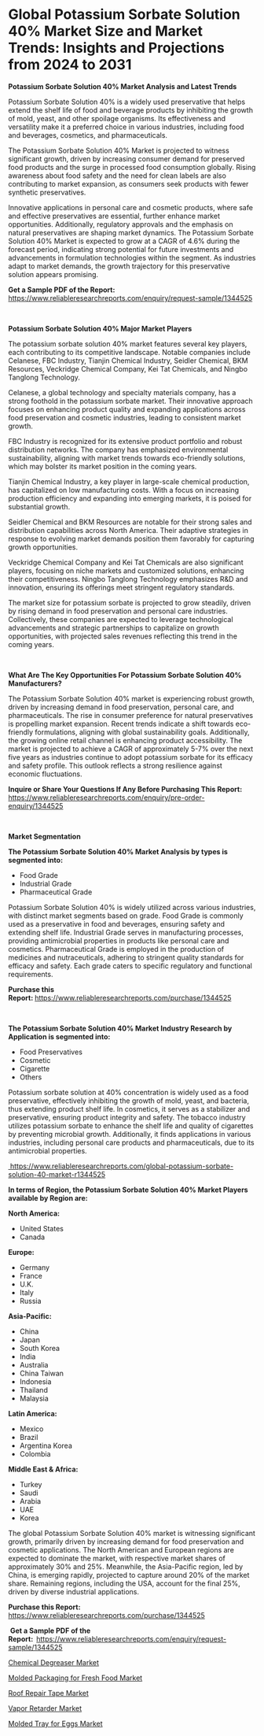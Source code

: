<p><h1>Global Potassium Sorbate Solution 40% Market Size and Market Trends: Insights and Projections from 2024 to 2031</h1></p><p><strong>Potassium Sorbate Solution 40% Market Analysis and Latest Trends</strong></p>
<p><p>Potassium Sorbate Solution 40% is a widely used preservative that helps extend the shelf life of food and beverage products by inhibiting the growth of mold, yeast, and other spoilage organisms. Its effectiveness and versatility make it a preferred choice in various industries, including food and beverages, cosmetics, and pharmaceuticals.</p><p>The Potassium Sorbate Solution 40% Market is projected to witness significant growth, driven by increasing consumer demand for preserved food products and the surge in processed food consumption globally. Rising awareness about food safety and the need for clean labels are also contributing to market expansion, as consumers seek products with fewer synthetic preservatives. </p><p>Innovative applications in personal care and cosmetic products, where safe and effective preservatives are essential, further enhance market opportunities. Additionally, regulatory approvals and the emphasis on natural preservatives are shaping market dynamics. The Potassium Sorbate Solution 40% Market is expected to grow at a CAGR of 4.6% during the forecast period, indicating strong potential for future investments and advancements in formulation technologies within the segment. As industries adapt to market demands, the growth trajectory for this preservative solution appears promising.</p></p>
<p><strong>Get a Sample PDF of the Report:&nbsp;</strong> <a href="https://www.reliableresearchreports.com/enquiry/request-sample/1344525?utm_campaign=8&utm_medium=2&utm_source=Github&utm_content=ia&utm_term=11122024&utm_id=potassium-sorbate-solution-40">https://www.reliableresearchreports.com/enquiry/request-sample/1344525</a></p>
<p>&nbsp;</p>
<p><strong>Potassium Sorbate Solution 40% Major Market Players</strong></p>
<p><p>The potassium sorbate solution 40% market features several key players, each contributing to its competitive landscape. Notable companies include Celanese, FBC Industry, Tianjin Chemical Industry, Seidler Chemical, BKM Resources, Veckridge Chemical Company, Kei Tat Chemicals, and Ningbo Tanglong Technology. </p><p>Celanese, a global technology and specialty materials company, has a strong foothold in the potassium sorbate market. Their innovative approach focuses on enhancing product quality and expanding applications across food preservation and cosmetic industries, leading to consistent market growth.</p><p>FBC Industry is recognized for its extensive product portfolio and robust distribution networks. The company has emphasized environmental sustainability, aligning with market trends towards eco-friendly solutions, which may bolster its market position in the coming years.</p><p>Tianjin Chemical Industry, a key player in large-scale chemical production, has capitalized on low manufacturing costs. With a focus on increasing production efficiency and expanding into emerging markets, it is poised for substantial growth.</p><p>Seidler Chemical and BKM Resources are notable for their strong sales and distribution capabilities across North America. Their adaptive strategies in response to evolving market demands position them favorably for capturing growth opportunities.</p><p>Veckridge Chemical Company and Kei Tat Chemicals are also significant players, focusing on niche markets and customized solutions, enhancing their competitiveness. Ningbo Tanglong Technology emphasizes R&D and innovation, ensuring its offerings meet stringent regulatory standards.</p><p>The market size for potassium sorbate is projected to grow steadily, driven by rising demand in food preservation and personal care industries. Collectively, these companies are expected to leverage technological advancements and strategic partnerships to capitalize on growth opportunities, with projected sales revenues reflecting this trend in the coming years.</p></p>
<p>&nbsp;</p>
<p><strong>What Are The Key Opportunities For Potassium Sorbate Solution 40% Manufacturers?</strong></p>
<p><p>The Potassium Sorbate Solution 40% market is experiencing robust growth, driven by increasing demand in food preservation, personal care, and pharmaceuticals. The rise in consumer preference for natural preservatives is propelling market expansion. Recent trends indicate a shift towards eco-friendly formulations, aligning with global sustainability goals. Additionally, the growing online retail channel is enhancing product accessibility. The market is projected to achieve a CAGR of approximately 5-7% over the next five years as industries continue to adopt potassium sorbate for its efficacy and safety profile. This outlook reflects a strong resilience against economic fluctuations.</p></p>
<p><strong>Inquire or Share Your Questions If Any Before Purchasing This Report:</strong> <a href="https://www.reliableresearchreports.com/enquiry/pre-order-enquiry/1344525?utm_campaign=8&utm_medium=2&utm_source=Github&utm_content=ia&utm_term=11122024&utm_id=potassium-sorbate-solution-40">https://www.reliableresearchreports.com/enquiry/pre-order-enquiry/1344525</a></p>
<p>&nbsp;</p>
<p><strong>Market Segmentation</strong></p>
<p><strong>The Potassium Sorbate Solution 40% Market Analysis by types is segmented into:</strong></p>
<p><ul><li>Food Grade</li><li>Industrial Grade</li><li>Pharmaceutical Grade</li></ul></p>
<p><p>Potassium Sorbate Solution 40% is widely utilized across various industries, with distinct market segments based on grade. Food Grade is commonly used as a preservative in food and beverages, ensuring safety and extending shelf life. Industrial Grade serves in manufacturing processes, providing antimicrobial properties in products like personal care and cosmetics. Pharmaceutical Grade is employed in the production of medicines and nutraceuticals, adhering to stringent quality standards for efficacy and safety. Each grade caters to specific regulatory and functional requirements.</p></p>
<p><strong>Purchase this Report:&nbsp;</strong><a href="https://www.reliableresearchreports.com/purchase/1344525?utm_campaign=8&utm_medium=2&utm_source=Github&utm_content=ia&utm_term=11122024&utm_id=potassium-sorbate-solution-40">https://www.reliableresearchreports.com/purchase/1344525</a></p>
<p>&nbsp;</p>
<p><strong>The Potassium Sorbate Solution 40% Market Industry Research by Application is segmented into:</strong></p>
<p><ul><li>Food Preservatives</li><li>Cosmetic</li><li>Cigarette</li><li>Others</li></ul></p>
<p><p>Potassium sorbate solution at 40% concentration is widely used as a food preservative, effectively inhibiting the growth of mold, yeast, and bacteria, thus extending product shelf life. In cosmetics, it serves as a stabilizer and preservative, ensuring product integrity and safety. The tobacco industry utilizes potassium sorbate to enhance the shelf life and quality of cigarettes by preventing microbial growth. Additionally, it finds applications in various industries, including personal care products and pharmaceuticals, due to its antimicrobial properties.</p></p>
<p><a href="https://www.reliableresearchreports.com/global-potassium-sorbate-solution-40-market-r1344525?utm_campaign=8&utm_medium=2&utm_source=Github&utm_content=ia&utm_term=11122024&utm_id=potassium-sorbate-solution-40">&nbsp;https://www.reliableresearchreports.com/global-potassium-sorbate-solution-40-market-r1344525</a></p>
<p><strong>In terms of Region, the Potassium Sorbate Solution 40% Market Players available by Region are:</strong></p>
<p>
    <p> <strong> North America: </strong>
        <ul>
            <li>United States</li>
            <li>Canada</li>
        </ul>
        </p> 
    <p> <strong> Europe: </strong>
        <ul>
            <li>Germany</li>
            <li>France</li>
            <li>U.K.</li>
            <li>Italy</li>
            <li>Russia</li>
        </ul>
        </p> 
    <p> <strong> Asia-Pacific: </strong>
        <ul>
            <li>China</li>
            <li>Japan</li>
            <li>South Korea</li>
            <li>India</li>
            <li>Australia</li>
            <li>China Taiwan</li>
            <li>Indonesia</li>
            <li>Thailand</li>
            <li>Malaysia</li>
        </ul>
        </p> 
    <p> <strong> Latin America: </strong>
        <ul>
            <li>Mexico</li>
            <li>Brazil</li>
            <li>Argentina Korea</li>
            <li>Colombia</li>
        </ul>
        </p> 
    <p> <strong> Middle East & Africa: </strong>
        <ul>
            <li>Turkey</li>
            <li>Saudi</li>
            <li>Arabia</li>
            <li>UAE</li>
            <li>Korea</li>
        </ul>
    </p>
    </p>
<p><p>The global Potassium Sorbate Solution 40% market is witnessing significant growth, primarily driven by increasing demand for food preservation and cosmetic applications. The North American and European regions are expected to dominate the market, with respective market shares of approximately 30% and 25%. Meanwhile, the Asia-Pacific region, led by China, is emerging rapidly, projected to capture around 20% of the market share. Remaining regions, including the USA, account for the final 25%, driven by diverse industrial applications.</p></p>
<p><strong>Purchase this Report: </strong><a href="https://www.reliableresearchreports.com/purchase/1344525?utm_campaign=8&utm_medium=2&utm_source=Github&utm_content=ia&utm_term=11122024&utm_id=potassium-sorbate-solution-40">https://www.reliableresearchreports.com/purchase/1344525</a></p>
<p>&nbsp;<strong>Get a Sample PDF of the Report:&nbsp;&nbsp;</strong><a href="https://www.reliableresearchreports.com/enquiry/request-sample/1344525?utm_campaign=8&utm_medium=2&utm_source=Github&utm_content=ia&utm_term=11122024&utm_id=potassium-sorbate-solution-40">https://www.reliableresearchreports.com/enquiry/request-sample/1344525</a></p>
<p><strong></strong></p>
<p><p><a href="https://www.linkedin.com/pulse/c-hannibex-sqmmf?utm_campaign=8&utm_medium=2&utm_source=Github&utm_content=ia&utm_term=11122024&utm_id=potassium-sorbate-solution-40">Chemical Degreaser Market</a></p><p><a href="https://github.com/AfsanaMia652/Market-Research-Report-List-1/blob/main/molded-packaging-for-fresh-food-market.md?utm_campaign=8&utm_medium=2&utm_source=Github&utm_content=ia&utm_term=11122024&utm_id=potassium-sorbate-solution-40">Molded Packaging for Fresh Food Market</a></p><p><a href="https://www.linkedin.com/pulse/evaluating-roof-repair-tape-market-current-trends-future-9mkme?utm_campaign=8&utm_medium=2&utm_source=Github&utm_content=ia&utm_term=11122024&utm_id=potassium-sorbate-solution-40">Roof Repair Tape Market</a></p><p><a href="https://www.linkedin.com/pulse/c-hannibex-sqmmf?utm_campaign=8&utm_medium=2&utm_source=Github&utm_content=ia&utm_term=11122024&utm_id=potassium-sorbate-solution-40">Vapor Retarder Market</a></p><p><a href="https://github.com/PeterParrish5/Market-Research-Report-List-7/blob/main/molded-tray-for-eggs-market.md?utm_campaign=8&utm_medium=2&utm_source=Github&utm_content=ia&utm_term=11122024&utm_id=potassium-sorbate-solution-40">Molded Tray for Eggs Market</a></p></p>
